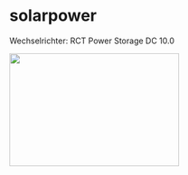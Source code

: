 # solarpower

Wechselrichter:
RCT Power Storage DC 10.0

<img src="pics/dach.png"  width="300" height="200">
